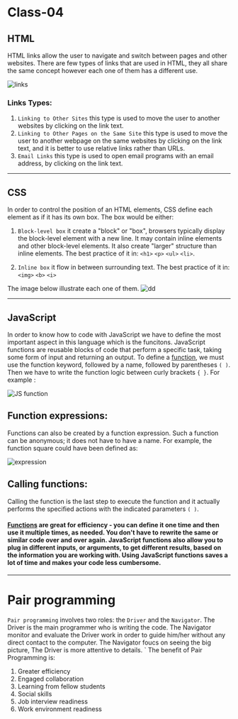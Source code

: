 # Class-04

## HTML
HTML links allow the user to navigate and switch between pages and other websites. There are few types of links that are used in HTML, they all share the same concept however each one of them has a different use. 

![links](https://upload.wikimedia.org/wikipedia/commons/9/97/Hyperlink_structure.jpg) 

### Links Types:

1. `Linking to Other Sites` this type is used to move the user to another websites by clicking on the link text.
2. `Linking to Other Pages on the Same Site` this type is used to move the user to another webpage on the same websites by clicking on the link text, and it is better to use relative links rather than URLs.
3. `Email Links` this type is used to open email programs with an email address, by clicking on the link text.

---------------
## CSS
In order to control the position of an HTML elements, CSS define each element as if it has its own box. The box would be either: 

1. `Block-level box` it create a "block" or "box", browsers typically display the block-level
element with a new line. It may contain inline elements and other block-level elements. It also create "larger"
structure than inline elements. The best practice of it in: `<h1>` `<p>` `<ul>` `<li>`.

2. `Inline box` it flow in between surrounding text. The best practice of it in:`<img>` `<b>` `<i>`

The image below illustrate each one of them. 
![dd](https://vegibit.com/wp-content/uploads/2018/09/inline-vs-block-vs-inline-block-level-elements.png)

--------------------
## JavaScript
In order to know how to code with JavaScript we have to define the most important aspect in this language which is the funcitons.
JavaScript functions are reusable blocks of code that perform a specific task, taking some form of input and returning an output. 
To define a [function](https://www.javascript.com/learn/functions), we must use the function keyword, followed by a name, followed by parentheses `( )`. Then we have to write the function logic between curly brackets `{ }`.
For example :

![JS function](https://cdn-images-1.medium.com/max/1600/1*X0RHMCrDLuvoaiB1f0pRFg.png)

## Function expressions:
Functions can also be created by a function expression. Such a function can be anonymous; it does not have to have a name. For example, the function square could have been defined as:

![expression](https://s3.amazonaws.com/dashingd3js/d3-lesson-images/lesson-84/javascript-function-operator-call-versus-javascript-function-expression-call_720x355.png)

## Calling functions:
Calling the function is the last step to execute the function and it actually performs the specified actions with the indicated parameters `( )`.

#### [Functions](https://www.javascript.com/learn/functions) are great for efficiency - you can define it one time and then use it multiple times, as needed. You don't have to rewrite the same or similar code over and over again. JavaScript functions also allow you to plug in different inputs, or arguments, to get different results, based on the information you are working with. Using JavaScript functions saves a lot of time and makes your code less cumbersome.
-------------
# Pair programming
`Pair programming` involves two roles: the `Driver` and the `Navigator`. The Driver is the main programmer who is writing the  code. The Navigator monitor and evaluate the Driver work in order to guide him/her without any direct contact to the computer. The Navigator foucs on seeing the big picture, The Driver is more attentive to details.
`
The benefit of Pair Programming is:

1. Greater efficiency
2. Engaged collaboration
3. Learning from fellow students
4. Social skills
5. Job interview readiness
6. Work environment readiness
